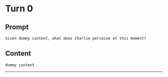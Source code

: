 # Turn 0

## Prompt

```
Given dummy content, what does Charlie perceive at this moment?
```

## Content

```
dummy content
```
---